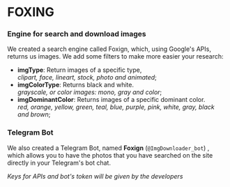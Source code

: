 # **FOXING** 
### **Engine for search and download images**
We created a search engine called Foxign,
which, using Google's APIs, returns us images. 
We add some filters to make more easier your research:
 - **imgType**: Return images of a specific type,  
 _clipart, face, lineart, stock, photo and animated_; 
 - **imgColorType**: Returns black and white.  
  _grayscale, or color images: mono, gray and color_; 
 - **imgDominantColor**: Returns images of a specific dominant color.  
 _red, orange, yellow, green, teal, blue, purple, pink, white, gray, black and brown_;  

### **Telegram Bot**  
  We also created a Telegram Bot, named **Foxign** (`@ImgDownloader_bot`) ,   
  which allows you to have the photos that you have searched on the site
  directly in your Telegram's bot chat.  
  
  
  _Keys for APIs and bot's token will be given by the developers_
